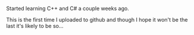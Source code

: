 Started learning C++ and C# a couple weeks ago.

This is the first time I uploaded to github and though I hope it won't be the last it's likely to be so...
